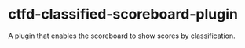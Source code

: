 # ctfd-classified-scoreboard-plugin
A plugin that enables the scoreboard to show scores by classification.

